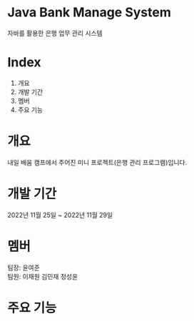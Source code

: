 # Java Bank Manage System
자바를 활용한 은행 업무 관리 시스템

# Index
1. 개요
2. 개발 기간
3. 멤버
4. 주요 기능

# 개요
내일 배움 캠프에서 주어진 미니 프로젝트(은행 관리 프로그램)입니다.

# 개발 기간
2022년 11월 25일 ~ 2022년 11월 29일

# 멤버
팀장: 윤여준 <br>
팀원: 이재원 김민재 정성윤

# 주요 기능

